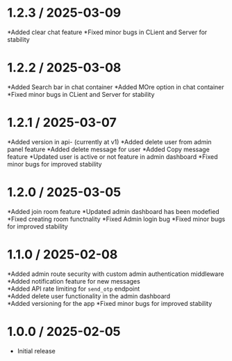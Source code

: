 # 1.2.3 / 2025-03-09

*Added clear chat feature
*Fixed minor bugs in CLient and Server for stability

# 1.2.2 / 2025-03-08

*Added Search bar in chat container
*Added MOre option in chat container
*Fixed minor bugs in CLient and Server for stability

# 1.2.1 / 2025-03-07

*Added version in api- (currently at v1)
*Added delete user from admin panel feature
*Added delete message for user
*Added Copy message feature
*Updated user is active or not feature in admin dashboard
*Fixed minor bugs for improved stability

# 1.2.0 / 2025-03-05

*Added join room feature
*Updated admin dashboard has been modefied
*Fixed creating room functnality
*Fixed Admin login bug 
*Fixed minor bugs for improved stability

# 1.1.0 / 2025-02-08

*Added admin route security with custom admin authentication middleware  
*Added notification feature for new messages  
*Added API rate limiting for `send_otp` endpoint  
*Added delete user functionality in the admin dashboard  
*Added versioning for the app
*Fixed minor bugs for improved stability

# 1.0.0 / 2025-02-05

- Initial release
